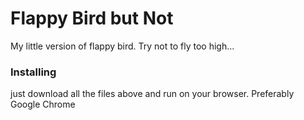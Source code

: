 # Flappy Bird but Not

My little version of flappy bird. Try not to fly too high... 

### Installing
just download all the files above and run on your browser. Preferably Google Chrome


